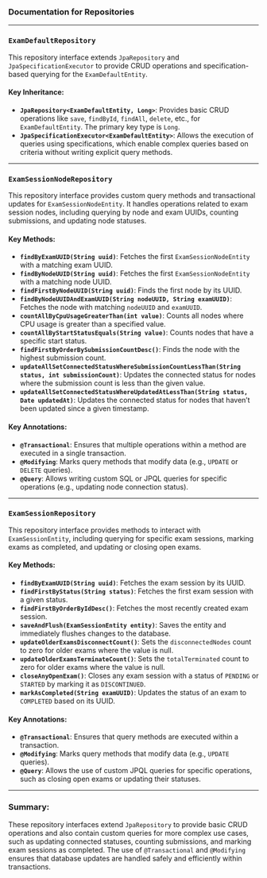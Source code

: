 ### Documentation for Repositories

---

### **`ExamDefaultRepository`**

This repository interface extends `JpaRepository` and `JpaSpecificationExecutor` to provide CRUD operations and specification-based querying for the `ExamDefaultEntity`.

#### Key Inheritance:

- **`JpaRepository<ExamDefaultEntity, Long>`**: Provides basic CRUD operations like `save`, `findById`, `findAll`, `delete`, etc., for `ExamDefaultEntity`. The primary key type is `Long`.
- **`JpaSpecificationExecutor<ExamDefaultEntity>`**: Allows the execution of queries using specifications, which enable complex queries based on criteria without writing explicit query methods.

---

### **`ExamSessionNodeRepository`**

This repository interface provides custom query methods and transactional updates for `ExamSessionNodeEntity`. It handles operations related to exam session nodes, including querying by node and exam UUIDs, counting submissions, and updating node statuses.

#### Key Methods:

- **`findByExamUUID(String uuid)`**: Fetches the first `ExamSessionNodeEntity` with a matching exam UUID.
- **`findByNodeUUID(String uuid)`**: Fetches the first `ExamSessionNodeEntity` with a matching node UUID.
- **`findFirstByNodeUUID(String uuid)`**: Finds the first node by its UUID.
- **`findByNodeUUIDAndExamUUID(String nodeUUID, String examUUID)`**: Fetches the node with matching `nodeUUID` and `examUUID`.
- **`countAllByCpuUsageGreaterThan(int value)`**: Counts all nodes where CPU usage is greater than a specified value.
- **`countAllByStartStatusEquals(String value)`**: Counts nodes that have a specific start status.
- **`findFirstByOrderBySubmissionCountDesc()`**: Finds the node with the highest submission count.
- **`updateAllSetConnectedStatusWhereSubmissionCountLessThan(String status, int submissionCount)`**: Updates the connected status for nodes where the submission count is less than the given value.
- **`updateAllSetConnectedStatusWhereUpdatedAtLessThan(String status, Date updatedAt)`**: Updates the connected status for nodes that haven’t been updated since a given timestamp.

#### Key Annotations:

- **`@Transactional`**: Ensures that multiple operations within a method are executed in a single transaction.
- **`@Modifying`**: Marks query methods that modify data (e.g., `UPDATE` or `DELETE` queries).
- **`@Query`**: Allows writing custom SQL or JPQL queries for specific operations (e.g., updating node connection status).

---

### **`ExamSessionRepository`**

This repository interface provides methods to interact with `ExamSessionEntity`, including querying for specific exam sessions, marking exams as completed, and updating or closing open exams.

#### Key Methods:

- **`findByExamUUID(String uuid)`**: Fetches the exam session by its UUID.
- **`findFirstByStatus(String status)`**: Fetches the first exam session with a given status.
- **`findFirstByOrderByIdDesc()`**: Fetches the most recently created exam session.
- **`saveAndFlush(ExamSessionEntity entity)`**: Saves the entity and immediately flushes changes to the database.
- **`updateOlderExamsDisconnectCount()`**: Sets the `disconnectedNodes` count to zero for older exams where the value is null.
- **`updateOlderExamsTerminateCount()`**: Sets the `totalTerminated` count to zero for older exams where the value is null.
- **`closeAnyOpenExam()`**: Closes any exam session with a status of `PENDING` or `STARTED` by marking it as `DISCONTINUED`.
- **`markAsCompleted(String examUUID)`**: Updates the status of an exam to `COMPLETED` based on its UUID.

#### Key Annotations:

- **`@Transactional`**: Ensures that query methods are executed within a transaction.
- **`@Modifying`**: Marks query methods that modify data (e.g., `UPDATE` queries).
- **`@Query`**: Allows the use of custom JPQL queries for specific operations, such as closing open exams or updating their statuses.

---

### Summary:

These repository interfaces extend `JpaRepository` to provide basic CRUD operations and also contain custom queries for more complex use cases, such as updating connected statuses, counting submissions, and marking exam sessions as completed. The use of `@Transactional` and `@Modifying` ensures that database updates are handled safely and efficiently within transactions.